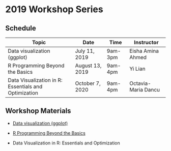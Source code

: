 # 2019 Workshop Series

## Schedule

| Topic | Date | Time | Instructor | 
| ------| ---- | -----| ---------- |
| Data visualization (ggplot) | July 11, 2019 | 9am-3pm | Eisha Amina Ahmed | 
| R Programming Beyond the Basics | August 13, 2019 | 9am-4pm | Yi Lian | 
| Data Visualization in R: Essentials and Optimization | October 7, 2020 | 9am-4pm | Octavia-Maria Dancu | 


## Workshop Materials

* [Data visualization (ggplot)](https://github.com/McGill-MiCM/Data-Visualization-Workshop)

* [R Programming Beyond the Basics](https://github.com/McGill-MiCM/MiCM)

* Data Visualization in R: Essentials and Optimization
